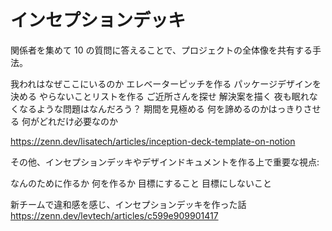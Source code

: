 # インセプションデッキ

関係者を集めて 10 の質問に答えることで、プロジェクトの全体像を共有する手法。

我われはなぜここにいるのか
エレベーターピッチを作る
パッケージデザインを決める
やらないことリストを作る
ご近所さんを探せ
解決案を描く
夜も眠れなくなるような問題はなんだろう？
期間を見極める
何を諦めるのかはっきりさせる
何がどれだけ必要なのか

https://zenn.dev/lisatech/articles/inception-deck-template-on-notion

その他、インセプションデッキやデザインドキュメントを作る上で重要な視点:

なんのために作るか
何を作るか
目標にすること
目標にしないこと

新チームで違和感を感じ、インセプションデッキを作った話
https://zenn.dev/levtech/articles/c599e909901417
